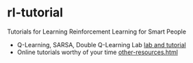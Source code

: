 # rl-tutorial
Tutorials for Learning Reinforcement Learning for Smart People 

* Q-Learning, SARSA, Double Q-Learning Lab [lab and tutorial](https://html-preview.github.io/?url=https://github.com/faridani/rl-tutorial/blob/main/q-learning-lab.html)
* Online tutorials worthy of your time [other-resources.html](https://html-preview.github.io/?url=https://github.com/faridani/rl-tutorial/blob/main/other-resources.html)
